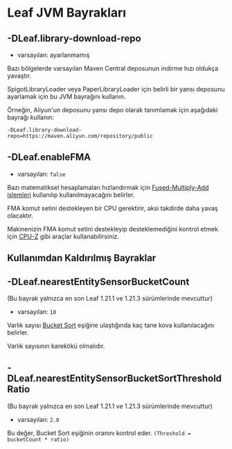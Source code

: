 # Leaf JVM Bayrakları

## -DLeaf.library-download-repo
* varsayılan: ayarlanmamış

Bazı bölgelerde varsayılan Maven Central deposunun indirme hızı oldukça yavaştır.

SpigotLibraryLoader veya PaperLibraryLoader için belirli bir yansı deposunu ayarlamak için bu JVM bayrağını kullanın.

Örneğin, Aliyun'un deposunu yansı depo olarak tanımlamak için aşağıdaki bayrağı kullanın:
```
-DLeaf.library-download-repo=https://maven.aliyun.com/repository/public
```

## -DLeaf.enableFMA
* varsayılan: `false`

Bazı matematiksel hesaplamaları hızlandırmak için [Fused-Multiply-Add işlemleri](https://en.wikipedia.org/wiki/Multiply%E2%80%93accumulate_operation) kullanılıp kullanılmayacağını belirler.

FMA komut setini destekleyen bir CPU gerektirir, aksi takdirde daha yavaş olacaktır.

Makinenizin FMA komut setini destekleyip desteklemediğini kontrol etmek için [CPU-Z](https://www.cpuid.com/softwares/cpu-z.html) gibi araçlar kullanabilirsiniz.

## Kullanımdan Kaldırılmış Bayraklar

## -DLeaf.nearestEntitySensorBucketCount
(Bu bayrak yalnızca en son Leaf 1.21.1 ve 1.21.3 sürümlerinde mevcuttur)
* varsayılan: `10`

Varlık sayısı [Bucket Sort](https://en.wikipedia.org/wiki/Bucket_sort) eşiğine ulaştığında kaç tane kova kullanılacağını belirler.

Varlık sayısının karekökü olmalıdır.

## -DLeaf.nearestEntitySensorBucketSortThresholdRatio
(Bu bayrak yalnızca en son Leaf 1.21.1 ve 1.21.3 sürümlerinde mevcuttur)
* varsayılan: `2.0`

Bu değer, Bucket Sort eşiğinin oranını kontrol eder. `(Threshold = bucketCount * ratio)`
